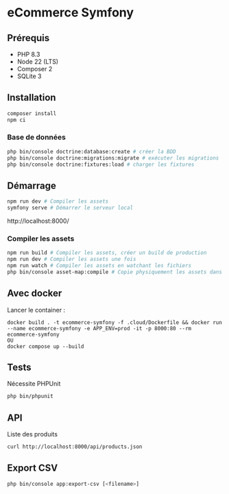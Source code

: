 # eCommerce Symfony

## Prérequis
- PHP 8.3
- Node 22 (LTS)
- Composer 2
- SQLite 3

## Installation
```bash
composer install
npm ci
```
### Base de données
```bash
php bin/console doctrine:database:create # créer la BDD
php bin/console doctrine:migrations:migrate # exécuter les migrations
php bin/console doctrine:fixtures:load # charger les fixtures
```

## Démarrage
```bash
npm run dev # Compiler les assets
symfony serve # Démarrer le serveur local
```
http://localhost:8000/

### Compiler les assets
```bash
npm run build # Compiler les assets, créer un build de production
npm run dev # Compiler les assets une fois
npm run watch # Compiler les assets en watchant les fichiers
php bin/console asset-map:compile # Copie physiquement les assets dans public/assets/ pour la production
```
## Avec docker
Lancer le container :
 ```shell
docker build . -t ecommerce-symfony -f .cloud/Dockerfile && docker run --name ecommerce-symfony -e APP_ENV=prod -it -p 8000:80 --rm ecommerce-symfony
OU
docker compose up --build
```

## Tests
Nécessite PHPUnit
```bash
php bin/phpunit
```

## API
Liste des produits
```bash
curl http://localhost:8000/api/products.json
```
## Export CSV
```bash
php bin/console app:export-csv [<filename>]
```